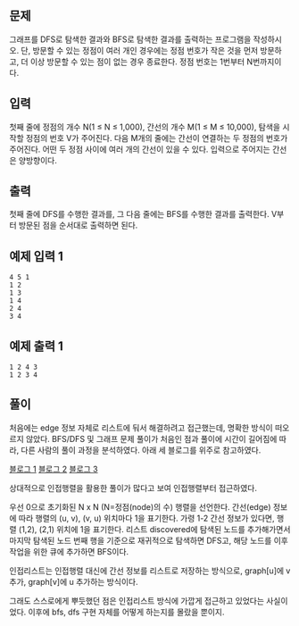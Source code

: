 ## 문제
그래프를 DFS로 탐색한 결과와 BFS로 탐색한 결과를 출력하는 프로그램을 작성하시오. 단, 방문할 수 있는 정점이 여러 개인 경우에는 정점 번호가 작은 것을 먼저 방문하고, 더 이상 방문할 수 있는 점이 없는 경우 종료한다. 정점 번호는 1번부터 N번까지이다.

## 입력
첫째 줄에 정점의 개수 N(1 ≤ N ≤ 1,000), 간선의 개수 M(1 ≤ M ≤ 10,000), 탐색을 시작할 정점의 번호 V가 주어진다. 다음 M개의 줄에는 간선이 연결하는 두 정점의 번호가 주어진다. 어떤 두 정점 사이에 여러 개의 간선이 있을 수 있다. 입력으로 주어지는 간선은 양방향이다.

## 출력
첫째 줄에 DFS를 수행한 결과를, 그 다음 줄에는 BFS를 수행한 결과를 출력한다. V부터 방문된 점을 순서대로 출력하면 된다.

## 예제 입력 1 
```
4 5 1
1 2
1 3
1 4
2 4
3 4
```

## 예제 출력 1 
```
1 2 4 3
1 2 3 4
```

## 풀이
처음에는 edge 정보 자체로 리스트에 둬서 해결하려고 접근했는데, 명확한 방식이 떠오르지 않았다.
BFS/DFS 및 그래프 문제 풀이가 처음인 점과 풀이에 시간이 길어짐에 따라, 다른 사람의 풀이 과정을 분석하였다.
아래 세 블로그를 위주로 참고하였다.

[블로그 1](https://jun-itworld.tistory.com/18) [블로그 2](https://jokerldg.github.io/algorithm/2021/03/22/dfs-bfs.html) [블로그 3](https://sarah950716.tistory.com/12)

상대적으로 인접행렬을 활용한 풀이가 많다고 보여 인접행렬부터 접근하였다.

우선 0으로 초기화된 N x N (N=정점(node)의 수) 행렬을 선언한다.
간선(edge) 정보에 따라 행렬의 (u, v), (v, u) 위치마다 1을 표기한다. 가령 1-2 간선 정보가 있다면, 행렬 (1,2), (2,1) 위치에 1을 표기한다.
리스트 discovered에 탐색된 노드를 추가해가면서 마지막 탐색된 노드 번째 행을 기준으로 재귀적으로 탐색하면 DFS고, 해당 노드를 이후 작업을 위한 큐에 추가하면 BFS이다.

인접리스트는 인접행렬 대신에 간선 정보를 리스트로 저장하는 방식으로, graph[u]에 v 추가, graph[v]에 u 추가하는 방식이다.

그래도 스스로에게 뿌듯했던 점은 인접리스트 방식에 가깝게 접근하고 있었다는 사실이었다. 이후에 bfs, dfs 구현 자체를 어떻게 하는지를 몰랐을 뿐이지.